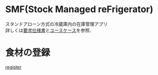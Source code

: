 # SMF(Stock Managed reFrigerator)
スタンドアローン方式の冷蔵庫内の在庫管理アプリ  
詳しくは[要求仕様書](./specifications/specifications.md)と[ユースケース](./usecase)を参照．

# 食材の登録
[register](https://github.com/kimura-12/SMF/blob/master/assets/register.png)

